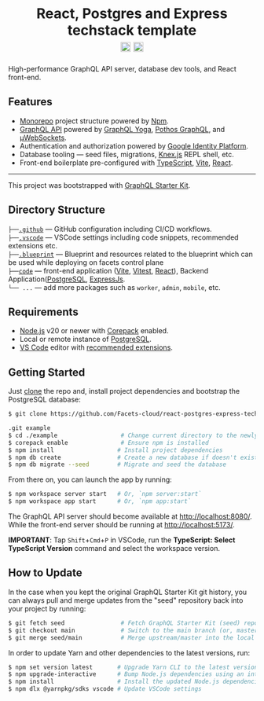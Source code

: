 <h1 align="center">
  React, Postgres and Express techstack template
  <br>
  <a href="http://www.typescriptlang.org/"><img src="https://img.shields.io/badge/%3C%2F%3E-TypeScript-%230074c1.svg?style=flat-square" height="20"></a>
  <a href="https://github.com/Facets-cloud/react-postgres-express-techstack-template/stargazers"><img src="https://img.shields.io/github/stars/Facets-cloud/react-postgres-express-techstack-template.svg?style=social&label=Star&maxAge=3600" height="20"></a>
</h1>

High-performance GraphQL API server, database dev tools, and React front-end.

## Features

- [Monorepo](https://yarnpkg.com/features/workspaces) project structure powered by [Npm](https://yarnpkg.com/).
- [GraphQL API](https://graphql.org/) powered by [GraphQL Yoga](https://the-guild.dev/graphql/yoga-server), [Pothos GraphQL](https://pothos-graphql.dev/), and [μWebSockets](https://github.com/uNetworking/uWebSockets.js).
- Authentication and authorization powered by [Google Identity Platform](https://cloud.google.com/identity-platform).
- Database tooling — seed files, migrations, [Knex.js](https://knexjs.org/) REPL shell, etc.
- Front-end boilerplate pre-configured with [TypeScript](https://www.typescriptlang.org/), [Vite](https://vitejs.dev/), [React](https://beta.reactjs.org/).

---

This project was bootstrapped with [GraphQL Starter Kit](https://github.com/kriasoft/graphql-starter-kit).

## Directory Structure

`├──`[`.github`](.github) — GitHub configuration including CI/CD workflows.<br>
`├──`[`.vscode`](.vscode) — VSCode settings including code snippets, recommended extensions etc.<br>
`├──`[`.blueprint`](./blueprint) — Blueprint and resources related to the blueprint which can be used while deploying on facets control plane<br>
`├──`[`code`](./code) — front-end application ([Vite](https://vitejs.dev/), [Vitest](https://vitest.dev/), [React](https://reactjs.org/)), Backend Application([PostgreSQL](https://www.postgresql.org/), [ExpressJs](https://expressjs.com/).<br>
`└── ...` — add more packages such as `worker`, `admin`, `mobile`, etc.

## Requirements

- [Node.js](https://nodejs.org/) v20 or newer with [Corepack](https://nodejs.org/api/corepack.html) enabled.
- Local or remote instance of [PostgreSQL](https://www.postgresql.org/).
- [VS Code](https://code.visualstudio.com/) editor with [recommended extensions](.vscode/extensions.json).

## Getting Started

Just [clone](https://github.com/Facets-cloud/graphql-starter-kit/generate) the repo
and, install project dependencies and bootstrap the PostgreSQL database:

```bash
$ git clone https://github.com/Facets-cloud/react-postgres-express-techstack-template

.git example
$ cd ./example                  # Change current directory to the newly created one
$ corepack enable               # Ensure npm is installed
$ npm install                  # Install project dependencies
$ npm db create                # Create a new database if doesn't exist
$ npm db migrate --seed        # Migrate and seed the database
```

From there on, you can launch the app by running:

```bash
$ npm workspace server start   # Or, `npm server:start`
$ npm workspace app start      # Or, `npm app:start`
```

The GraphQL API server should become available at [http://localhost:8080/](http://localhost:8080/).<br>
While the front-end server should be running at [http://localhost:5173/](http://localhost:5173/).

**IMPORTANT**: Tap `Shift`+`Cmd`+`P` in VSCode, run the **TypeScript: Select TypeScript Version** command and select the workspace version.

## How to Update

In the case when you kept the original GraphQL Starter Kit git history, you can
always pull and merge updates from the "seed" repository back into your
project by running:

```bash
$ git fetch seed                # Fetch GraphQL Starter Kit (seed) repository
$ git checkout main             # Switch to the main branch (or, master branch)
$ git merge seed/main           # Merge upstream/master into the local branch
```

In order to update Yarn and other dependencies to the latest versions, run:

```bash
$ npm set version latest       # Upgrade Yarn CLI to the latest version
$ npm upgrade-interactive      # Bump Node.js dependencies using an interactive mode
$ npm install                  # Install the updated Node.js dependencies
$ npm dlx @yarnpkg/sdks vscode # Update VSCode settings
```
